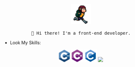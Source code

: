 <p align="center">
  <img src="/images/run.gif" width="65px">
  <br><br>
  <samp>
    👋 Hi there! I'm a front-end developer.
  </samp>
</p>

- Look My Skills:

<div align="center">
  <img src='/images/c++.svg' width='35'/>
  <img src='/images/csharp.svg' width='40'/>
  <img src='/images/c-original.svg' width='40'/>
  <img src='https://xesque.rocketseat.dev/platform/tech/node.svg' width='40'/>
</div>
